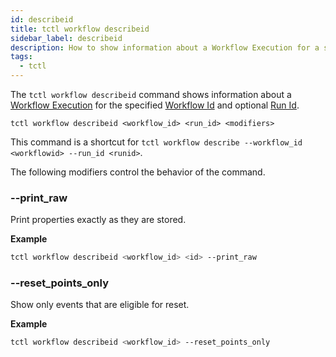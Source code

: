 ```yaml
---
id: describeid
title: tctl workflow describeid
sidebar_label: describeid
description: How to show information about a Workflow Execution for a specified Workflow Id and optional Run Id using tctl.
tags:
  - tctl
---
```


The `tctl workflow describeid` command shows information about a [Workflow Execution](/workflows#workflow-execution) for the specified [Workflow Id](/concepts/what-is-a-workflow-id) and optional [Run Id](/concepts/what-is-a-run-id).

`tctl workflow describeid <workflow_id> <run_id> <modifiers>`

This command is a shortcut for `tctl workflow describe --workflow_id <workflowid> --run_id <runid>`.

The following modifiers control the behavior of the command.

### --print_raw

Print properties exactly as they are stored.

**Example**

```bash
tctl workflow describeid <workflow_id> <id> --print_raw
```

### --reset_points_only

Show only events that are eligible for reset.

**Example**

```bash
tctl workflow describeid <workflow_id> --reset_points_only
```
